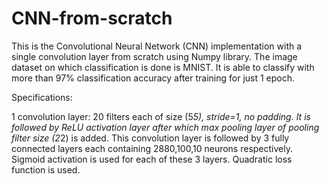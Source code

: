 # CNN-from-scratch
This is the Convolutional Neural Network (CNN) implementation with a single convolution layer from scratch using Numpy library. The image dataset on which classification is done is MNIST. It is able to classify with more than 97% classification accuracy after training for just 1 epoch.

Specifications:

1 convolution layer: 20 filters each of size (5*5), stride=1, no padding. It is followed by ReLU activation layer after which max pooling layer of pooling filter size (2*2) is added. 
This convolution layer is followed by 3 fully connected layers each containing 2880,100,10 neurons respectively. Sigmoid activation is used for each of these 3 layers. Quadratic loss function is used. 

